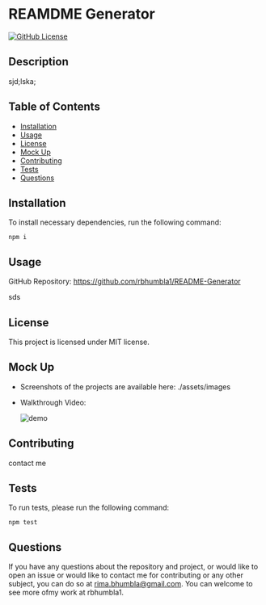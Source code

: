 # REAMDME Generator

[![GitHub License](https://img.shields.io/badge/License-MIT-blue.svg)](https://opensource.org/licenses/MIT)

## Description

  sjd;lska;

## Table of Contents

  * [Installation](#installation)
  * [Usage](#usage)
  * [License](#license)
  * [Mock Up](#mockup)
  * [Contributing](#contributing)
  * [Tests](#tests)
  * [Questions](#questions)

## Installation

  To install necessary dependencies, run the following command:
  ```
  npm i
  ```

## Usage

  GitHub Repository: https://github.com/rbhumbla1/README-Generator

  sds

## License

  This project is licensed under MIT license.

## Mock Up
  * Screenshots of the projects are available here: ./assets/images


  * Walkthrough Video:

    ![demo](./assets/images/demo.gif)

## Contributing

  contact me
## Tests

  To run tests, please run the following command:
  ```
  npm test
  ```

## Questions

  If you have any questions about the repository and project, or would like to open an issue or would like to contact me for contributing or any other subject, you can do so at rima.bhumbla@gmail.com. You can welcome to see more ofmy work at rbhumbla1. 

